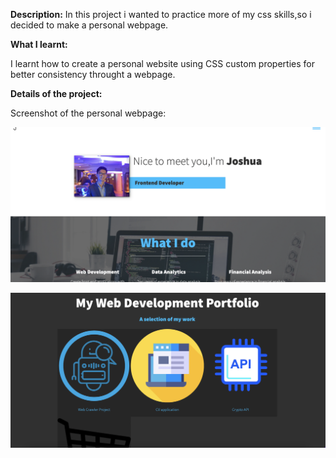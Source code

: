 <b>Description:</b>
In this project i wanted to practice more of my css skills,so i decided to make a personal webpage.

<b>What I learnt:</b>

I learnt how to create a personal website using CSS custom properties for better consistency throught a webpage.

<b>Details of the project:</b>

Screenshot of the personal webpage:

![screenshot](https://github.com/joshnsw/JoshPersonalPortfolio/blob/main/img/personalwebsite1.png)

![screenshot](https://github.com/joshnsw/JoshPersonalPortfolio/blob/main/img/personalwebsite2.png)

